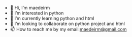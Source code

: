 - 👋 Hi, I’m maedeirm
- 👀 I’m interested in python
- 🌱 I’m currently learning python and html
- 💞️ I’m looking to collaborate on python project and html 
- 📫 How to reach me by my email:maedeirm@gmail.com

<!---
maedeirm/maedeirm is a ✨ special ✨ repository because its `README.md` (this file) appears on your GitHub profile.
You can click the Preview link to take a look at your changes.
--->
